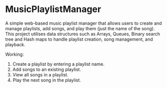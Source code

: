 # MusicPlaylistManager

A simple web-based music playlist manager that allows users to create and manage playlists, add songs, and play them (just the name of the song). This project utilises data structures such as Arrays, Queues, Binary search tree and Hash maps to handle playlist creation, song management, and playback.

Working:

1. Create a playlist by entering a playlist name.
2. Add songs to an existing playlist.
3. View all songs in a playlist.
4. Play the next song in the playlist.

